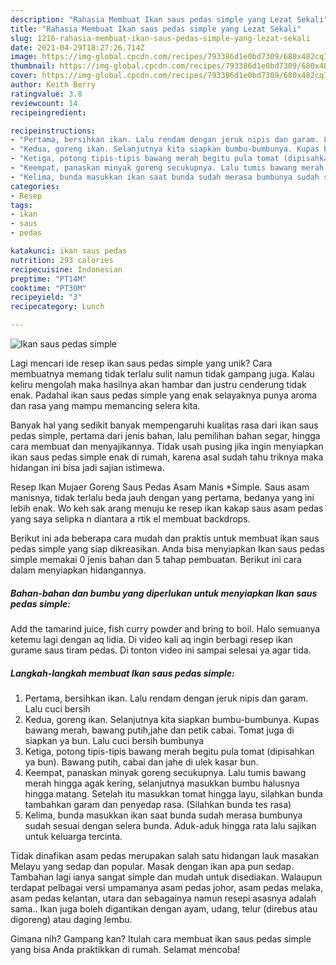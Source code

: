 ```yaml
---
description: "Rahasia Membuat Ikan saus pedas simple yang Lezat Sekali"
title: "Rahasia Membuat Ikan saus pedas simple yang Lezat Sekali"
slug: 1216-rahasia-membuat-ikan-saus-pedas-simple-yang-lezat-sekali
date: 2021-04-29T18:27:26.714Z
image: https://img-global.cpcdn.com/recipes/793386d1e0bd7309/680x482cq70/ikan-saus-pedas-simple-foto-resep-utama.jpg
thumbnail: https://img-global.cpcdn.com/recipes/793386d1e0bd7309/680x482cq70/ikan-saus-pedas-simple-foto-resep-utama.jpg
cover: https://img-global.cpcdn.com/recipes/793386d1e0bd7309/680x482cq70/ikan-saus-pedas-simple-foto-resep-utama.jpg
author: Keith Berry
ratingvalue: 3.8
reviewcount: 14
recipeingredient:

recipeinstructions:
- "Pertama, bersihkan ikan. Lalu rendam dengan jeruk nipis dan garam. Lalu cuci bersih"
- "Kedua, goreng ikan. Selanjutnya kita siapkan bumbu-bumbunya. Kupas bawang merah, bawang putih,jahe dan petik cabai. Tomat juga di siapkan ya bun. Lalu cuci bersih bumbunya"
- "Ketiga, potong tipis-tipis bawang merah begitu pula tomat (dipisahkan ya bun). Bawang putih, cabai dan jahe di ulek kasar bun."
- "Keempat, panaskan minyak goreng secukupnya. Lalu tumis bawang merah hingga agak kering, selanjutnya masukkan bumbu halusnya hingga matang. Setelah itu masukkan tomat hingga layu, silahkan bunda tambahkan garam dan penyedap rasa. (Silahkan bunda tes rasa)"
- "Kelima, bunda masukkan ikan saat bunda sudah merasa bumbunya sudah sesuai dengan selera bunda. Aduk-aduk hingga rata lalu sajikan untuk keluarga tercinta."
categories:
- Resep
tags:
- ikan
- saus
- pedas

katakunci: ikan saus pedas 
nutrition: 293 calories
recipecuisine: Indonesian
preptime: "PT14M"
cooktime: "PT30M"
recipeyield: "3"
recipecategory: Lunch

---
```



![Ikan saus pedas simple](https://img-global.cpcdn.com/recipes/793386d1e0bd7309/680x482cq70/ikan-saus-pedas-simple-foto-resep-utama.jpg)

Lagi mencari ide resep ikan saus pedas simple yang unik? Cara membuatnya memang tidak terlalu sulit namun tidak gampang juga. Kalau keliru mengolah maka hasilnya akan hambar dan justru cenderung tidak enak. Padahal ikan saus pedas simple yang enak selayaknya punya aroma dan rasa yang mampu memancing selera kita.

Banyak hal yang sedikit banyak mempengaruhi kualitas rasa dari ikan saus pedas simple, pertama dari jenis bahan, lalu pemilihan bahan segar, hingga cara membuat dan menyajikannya. Tidak usah pusing jika ingin menyiapkan ikan saus pedas simple enak di rumah, karena asal sudah tahu triknya maka hidangan ini bisa jadi sajian istimewa.

Resep Ikan Mujaer Goreng Saus Pedas Asam Manis *Simple. Saus asam manisnya, tidak terlalu beda jauh dengan yang pertama, bedanya yang ini lebih enak. Wo keh sak arang menuju ke resep ikan kakap saus asam pedas yang saya selipka n diantara a rtik el membuat backdrops.


Berikut ini ada beberapa cara mudah dan praktis untuk membuat ikan saus pedas simple yang siap dikreasikan. Anda bisa menyiapkan Ikan saus pedas simple memakai 0 jenis bahan dan 5 tahap pembuatan. Berikut ini cara dalam menyiapkan hidangannya.

<!--inarticleads1-->

##### Bahan-bahan dan bumbu yang diperlukan untuk menyiapkan Ikan saus pedas simple:



Add the tamarind juice, fish curry powder and bring to boil. Halo semuanya ketemu lagi dengan aq lidia. Di video kali aq ingin berbagi resep ikan gurame saus tiram pedas. Di tonton video ini sampai selesai ya agar tida. 

<!--inarticleads2-->

##### Langkah-langkah membuat Ikan saus pedas simple:

1. Pertama, bersihkan ikan. Lalu rendam dengan jeruk nipis dan garam. Lalu cuci bersih
1. Kedua, goreng ikan. Selanjutnya kita siapkan bumbu-bumbunya. Kupas bawang merah, bawang putih,jahe dan petik cabai. Tomat juga di siapkan ya bun. Lalu cuci bersih bumbunya
1. Ketiga, potong tipis-tipis bawang merah begitu pula tomat (dipisahkan ya bun). Bawang putih, cabai dan jahe di ulek kasar bun.
1. Keempat, panaskan minyak goreng secukupnya. Lalu tumis bawang merah hingga agak kering, selanjutnya masukkan bumbu halusnya hingga matang. Setelah itu masukkan tomat hingga layu, silahkan bunda tambahkan garam dan penyedap rasa. (Silahkan bunda tes rasa)
1. Kelima, bunda masukkan ikan saat bunda sudah merasa bumbunya sudah sesuai dengan selera bunda. Aduk-aduk hingga rata lalu sajikan untuk keluarga tercinta.


Tidak dinafikan asam pedas merupakan salah satu hidangan lauk masakan Melayu yang sedap dan popular. Masak dengan ikan apa pun sedap. Tambahan lagi ianya sangat simple dan mudah untuk disediakan. Walaupun terdapat pelbagai versi umpamanya asam pedas johor, asam pedas melaka, asam pedas kelantan, utara dan sebagainya namun resepi asasnya adalah sama.. Ikan juga boleh digantikan dengan ayam, udang, telur (direbus atau digoreng) atau daging lembu. 

Gimana nih? Gampang kan? Itulah cara membuat ikan saus pedas simple yang bisa Anda praktikkan di rumah. Selamat mencoba!
